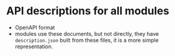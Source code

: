 # API descriptions for all modules 
* OpenAPI format
* modules use these documents, but not directly, they have `description.json` built from these files, it is a more simple representation.
